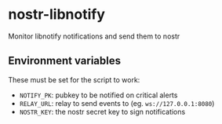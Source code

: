 # nostr-libnotify

Monitor libnotify notifications and send them to nostr

## Environment variables

These must be set for the script to work:

- `NOTIFY_PK`: pubkey to be notified on critical alerts
- `RELAY_URL`: relay to send events to (eg. `ws://127.0.0.1:8080`)
- `NOSTR_KEY`: the nostr secret key to sign notifications
